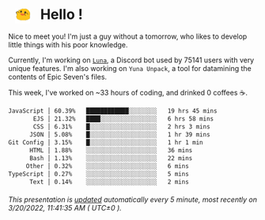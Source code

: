 <h1>   <img src="./spoink.gif" style="vertical-align:middle;" width="30px">   Hello ! </h1>

Nice to meet you! I'm just a guy without a tomorrow, who likes to develop little things with his poor knowledge.

Currently, I'm working on <a href='https://github.com/Asgarrrr/Luna'>`Luna`</a>, a Discord bot used by 75141 users with very unique features. I'm also working on `Yuna Unpack`, a tool for datamining the contents of Epic Seven's files.

This week, I've worked on ~33 hours of coding, and drinked 0 coffees ☕.

```
JavaScript │ 60.39%   ████████████░░░░░░░░   19 hrs 45 mins
       EJS │ 21.32%   ████░░░░░░░░░░░░░░░░   6 hrs 58 mins
       CSS │ 6.31%    █░░░░░░░░░░░░░░░░░░░   2 hrs 3 mins
      JSON │ 5.08%    █░░░░░░░░░░░░░░░░░░░   1 hr 39 mins
Git Config │ 3.15%    █░░░░░░░░░░░░░░░░░░░   1 hr 1 min
      HTML │ 1.88%    ░░░░░░░░░░░░░░░░░░░░   36 mins
      Bash │ 1.13%    ░░░░░░░░░░░░░░░░░░░░   22 mins
     Other │ 0.32%    ░░░░░░░░░░░░░░░░░░░░   6 mins
TypeScript │ 0.27%    ░░░░░░░░░░░░░░░░░░░░   5 mins
      Text │ 0.14%    ░░░░░░░░░░░░░░░░░░░░   2 mins
```

###### This presentation is [updated](https://github.com/Asgarrrr) automatically every 5 minute, most recently on 3/20/2022, 11:41:35 AM ( UTC±0 ).